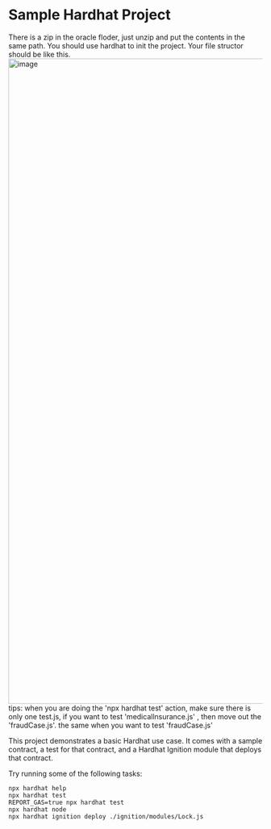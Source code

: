 # Sample Hardhat Project

There is a zip in the oracle floder, just unzip and put the contents in the same path.
You should use hardhat to init the project.
Your file structor should be like this.
<img width="1280" alt="image" src="https://github.com/user-attachments/assets/af8a0b72-7993-4455-9b96-89ef48e414d2" />
tips:
when you are doing the 'npx hardhat test' action, make sure there is only one test.js, if you want to test 'medicallnsurance.js' ,
then move out the 'fraudCase.js'. the same when you want to test 'fraudCase.js'



This project demonstrates a basic Hardhat use case. It comes with a sample contract, a test for that contract, and a Hardhat Ignition module that deploys that contract.

Try running some of the following tasks:

```shell
npx hardhat help
npx hardhat test
REPORT_GAS=true npx hardhat test
npx hardhat node
npx hardhat ignition deploy ./ignition/modules/Lock.js
```
